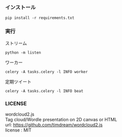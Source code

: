 ### インストール
```
pip install -r requirements.txt
```

### 実行
ストリーム
```
python -m listen
```
ワーカー
```
celery -A tasks.celery -l INFO worker
```
定期ツイート
```
celery -A tasks.celery -l INFO beat
```

### LICENSE

wordcloud2.js  
Tag cloud/Wordle presentation on 2D canvas or HTML  
url: https://github.com/timdream/wordcloud2.js  
license : MIT
